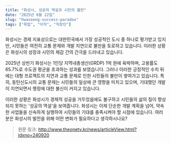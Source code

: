 ```yaml
---
title: "화성시, 성공의 역설과 시민의 불만"
date: "2025년 6월 22일"
slug: "hwaseong-success-paradox"
tags: ["취업", "이직", "직장인"]
---
```


화성시는 경제 지표상으로는 대한민국에서 가장 성공적인 도시 중 하나로 평가받고 있지만, 시민들은 여전히 교통 문제와 개발 지연으로 불만을 토로하고 있습니다. 이러한 상황은 화성시의 성장과 시민의 체감 간의 간극을 드러내고 있습니다.

2025년 상반기 화성시는 1인당 지역내총생산(GRDP) 1억 원에 육박하며, 고용률도 65.7%로 수도권 평균을 초과하는 성과를 보였습니다. 그러나 이러한 긍정적인 수치 뒤에는 대형 프로젝트의 지연과 교통 문제로 인한 시민들의 불만이 쌓여가고 있습니다. 특히, 동탄신도시의 교통 문제는 시민들의 일상에 큰 영향을 미치고 있으며, 기대했던 개발이 지연되면서 행정에 대한 불신이 커지고 있습니다.

이러한 상황은 화성시가 경제적 성공을 거두었음에도 불구하고 시민들의 삶의 질이 향상되지 못하는 '성공의 역설'을 보여줍니다. 화성시는 이제 단순한 개발 계획을 넘어, 약속한 사업들을 신속하게 실행하여 시민들의 기대를 충족시켜야 할 시점에 있습니다. 여러분은 화성시의 발전을 위해 어떤 변화가 필요하다고 생각하시나요?

> 원문 링크: http://www.theonetv.kr/news/articleView.html?idxno=240920